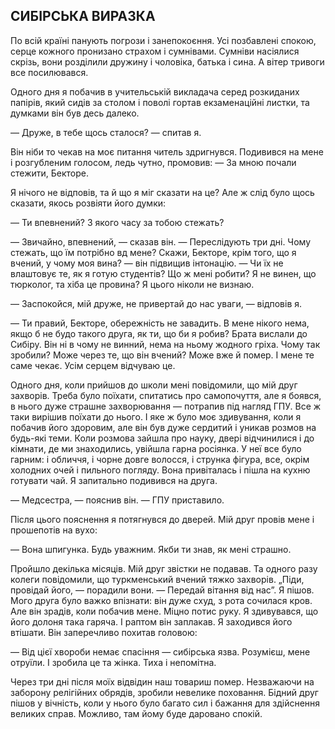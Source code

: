 ## СИБІРСЬКА ВИРАЗКА

По всій країні панують погрози і занепокоєння.
Усі позбавлені спокою, серце кожного пронизано страхом і сумнівами.
Сумніви насіялися скрізь, вони розділили дружину і чоловіка, батька і сина.
А вітер тривоги все посилювався.

Одного дня я побачив в учительській викладача серед розкиданих папірів, який сидів за столом і поволі гортав екзаменаційні листки, та думками він був десь далеко.

— Друже, в тебе щось сталося? — спитав я.

Він ніби то чекав на моє питання читель здригнувся. Подивився на мене і розгубленим голосом, ледь чутно, промовив:
— За мною почали стежити, Бекторе.

Я нічого не відповів, та й що я міг сказати на це?
Але ж слід було щось сказати, якось розвіяти його думки:

— Ти впевнений?
З якого часу за тобою стежать?

— Звичайно, впевнений, — сказав він. — Переслідують три дні.
Чому стежать, що їм потрібно вд мене?
Скажи, Бекторе, крім того, що я вчений, у чому моя вина? — він підвищив інтонацію. — Чи їх не влаштовує те, як я готую студентів?
Що ж мені робити?
Я не винен, що тюрколог, та хіба це провина? Я цього ніколи не визнаю.

— Заспокойся, мій друже, не привертай до нас уваги, — відповів я.

— Ти правий, Бекторе, обережність не завадить.
В мене нікого нема, якщо б не будо такого друга, як ти, що би я робив?
Брата вислали до Сибіру.
Він ні в чому не винний, нема на ньому жодного гріха.
Чому так зробили?
Може через те, що він вчений?
Може вже й помер.
І мене те саме чекає.
Усім серцем відчуваю це.

Одного дня, коли прийшов до школи мені повідомили, що мій друг захворів.
Треба було поїхати, спитатись про самопочуття, але я боявся, в нього дуже страшне захворювання — потрапив під нагляд ГПУ.
Все ж таки вирішив поїхати до нього.
І яке ж було моє здивування, коли я побачив його здоровим, але він був дуже сердитий і уникав розмов на будь-які теми.
Коли розмова зайшла про науку, двері відчинилися і до кімнати, де ми знаходились, увійшла гарна росіянка.
У неї все було гарним: і обличчя, і чорне довге волосся, і струнка фігура, все, окрім холодних очей і пильного погляду.
Вона привіталась і пішла на кухню готувати чай.
Я запитально подивився на друга.

— Медсестра, — пояснив він. — ГПУ приставило.

Після цього пояснення я потягнувся до дверей.
Мій друг провів мене і прошепотів на вухо:

— Вона шпигунка.
Будь уважним.
Якби ти знав, як мені страшно.

Пройшло декілька місяців.
Мій друг звістки не подавав.
Та одного разу колеги повідомили, що туркменський вчений тяжко захворів. „Піди, провідай його, — порадили вони. — Передай вітання від нас”. Я пішов.
Мого друга було важко впізнати: він дуже схуд, з рота сочилася кров.
Але він зрадів, коли побачив мене.
Міцно потис руку.
Я здивувався, що його долоня така гаряча.
І раптом він заплакав.
Я заходився його втішати.
Він заперечливо похитав головою:

— Від цієї хвороби немає спасіння — сибірська язва.
Розумієш, мене отруїли.
І зробила це та жінка.
Тиха і непомітна.

Через три дні після моїх відвідин наш товариш помер.
Незважаючи на заборону релігійних обрядів, зробили невелике поховання.
Бідний друг пішов у вічність, коли у нього було багато сил і бажання для здійснення великих справ.
Можливо, там йому буде даровано спокій.
